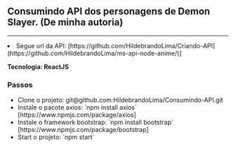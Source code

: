 ## Consumindo API dos personagens de Demon Slayer. (De minha autoria)

<hr />

<li>Segue url da API: [https://github.com/HildebrandoLima/Criando-API](https://github.com/HildebrandoLima/ms-api-node-anime/)]</li>

<b>Tecnologia: ReactJS </b>

### Passos
<ul>
<li>Clone o projeto: git@github.com:HildebrandoLima/Consumindo-API.git</li>
<li>Instale o pacote axios: ´npm install axios´ [https://www.npmjs.com/package/axios]</li>
<li>Instale o framework bootstrap: ´npm install bootstrap´ [https://www.npmjs.com/package/bootstrap]</li>
<li>Start o projeto: ´npm start´ </li>
</ul>

